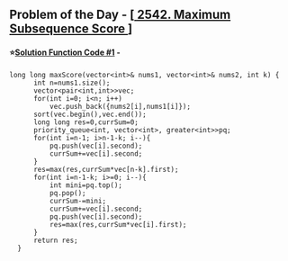 ## Problem of the Day - [<a href="https://leetcode.com/problems/maximum-subsequence-score/"> 2542. Maximum Subsequence Score </a>]


#### ⭐<ins>Solution Function Code #1</ins> -


    long long maxScore(vector<int>& nums1, vector<int>& nums2, int k) {
          int n=nums1.size();
          vector<pair<int,int>>vec;
          for(int i=0; i<n; i++)
              vec.push_back({nums2[i],nums1[i]});
          sort(vec.begin(),vec.end());
          long long res=0,currSum=0;
          priority_queue<int, vector<int>, greater<int>>pq;
          for(int i=n-1; i>n-1-k; i--){
              pq.push(vec[i].second);
              currSum+=vec[i].second;
          }        
          res=max(res,currSum*vec[n-k].first);
          for(int i=n-1-k; i>=0; i--){
              int mini=pq.top();
              pq.pop();
              currSum-=mini;            
              currSum+=vec[i].second;
              pq.push(vec[i].second);            
              res=max(res,currSum*vec[i].first);
          }        
          return res;
      }
  
